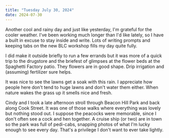 ```yaml
---
title: "Tuesday July 30, 2024"
date: 2024-07-30
---
```

Another cool and rainy day and just like yesterday, I'm grateful for the cooler weather. I've been working much longer than I'd like lately, so I have a built in excuse to stay inside and write.  Lots of writing prompts and keeping tabs on the new BLC workshop fills my day quite fully.

I did make it outside briefly to run a few errands but it was more of a quick trip to the drugstore and the briefest of glimpses at the flower beds at the Spaghetti Factory patio.  They flowers are in good shape.  Drip irrigation and (assuming) fertilizer sure helps.

It was nice to see the lawns get a soak with this rain.  I appreciate how people here don't tend to huge lawns and don't water them either.  When nature wakes the grass up it smells nice and fresh.

Cindy and I took a late afternoon stroll through Beacon Hill Park and back along Cook Street.  It was one of those walks where everything was lovely but nothing stood out.  I suppose the peacocks were memorable, since I don't often see a cock and hen together.  A cruise ship (or two) are in town so the park was full of pedi-cabs, snapping photos of what I'm lucky enough to see every day.  That's a privilege I don't want to ever take lightly.

